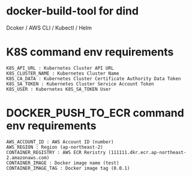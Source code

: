# docker-build-tool for dind
Dcoker / AWS CLI / Kubectl / Helm

# K8S command env requirements
    K8S_API_URL : Kubernetes Cluster API URL
    K8S_CLUSTER_NAME : Kubernetes Cluster Name
    K8S_CA_DATA : Kubernetes Cluster Certificate Authority Data Token
    K8S_SA_TOKEN : Kubernetes Cluster Service Account Token
    K8S_USER : Kubernetes K8S_SA_TOKEN User

# DOCKER_PUSH_TO_ECR command env requirements
    AWS_ACCOUNT_ID : AWS Account ID (number)
    AWS_REGION : Region (ap-northeast-2)
    CONTAINER_REGISTRY : AWS ECR Reristry (111111.dkr.ecr.ap-northeast-2.amazonaws.com)
    CONTAINER_IMAGE : Docker image name (test)
    CONTAINER_IMAGE_TAG : Docker image tag (0.0.1)
